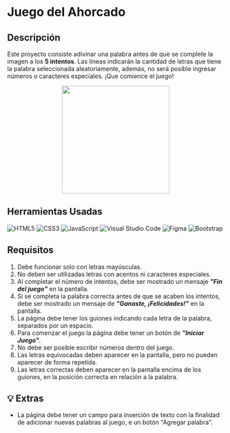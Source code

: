 # Juego del Ahorcado
## Descripción

Este proyecto consiste adivinar una palabra antes de que se complete la imagen a los **5 intentos**. Las líneas indicarán la cantidad de letras que tiene la palabra seleccionada aleatoriamente, además, no será posible ingresar números o caracteres especiales. ¡Que comience el juego! 

<p align="center">
<img
  src="img/5.png"
  width="250"
  height="250">
</p>

## Herramientas Usadas

![HTML5](https://img.shields.io/badge/html5-%23E34F26.svg?style=for-the-badge&logo=html5&logoColor=white)
![CSS3](https://img.shields.io/badge/css3-%231572B6.svg?style=for-the-badge&logo=css3&logoColor=white)
![JavaScript](https://img.shields.io/badge/javascript-%23323330.svg?style=for-the-badge&logo=javascript&logoColor=%23F7DF1E)
![Visual Studio Code](https://img.shields.io/badge/Visual%20Studio%20Code-0078d7.svg?style=for-the-badge&logo=visual-studio-code&logoColor=white)
![Figma](https://img.shields.io/badge/figma-%23F24E1E.svg?style=for-the-badge&logo=figma&logoColor=white)
![Bootstrap](https://img.shields.io/badge/Bootstrap-563D7C?style=for-the-badge&logo=bootstrap&logoColor=white)

## Requisitos 

1. Debe funcionar solo con letras mayúsculas.
2. No deben ser utilizadas letras con acentos ni caracteres especiales.
3. Al completar el número de intentos, debe ser mostrado un mensaje  ***"Fin del juego"*** en la pantalla.
4. Si se completa la palabra correcta antes de que se acaben los intentos, debe ser mostrado un mensaje de ***"Ganaste, ¡Felicidades!"*** en la pantalla.
5. La página debe tener los guiones indicando cada letra de la palabra, separados por un espacio.
6. Para comenzar el juego la página debe tener un botón de ***"Iniciar Juego"***.
7. No debe ser posible escribir números dentro del juego.
8. Las letras equivocadas deben aparecer en la pantalla, pero no pueden aparecer de forma repetida.
9. Las letras correctas deben aparecer en la pantalla encima de los guiones, en la posición correcta en relación a la palabra.

## 💡 Extras
- La página debe tener un campo para inserción de texto con la finalidad de adicionar nuevas palabras al juego, e un botón "Agregar palabra".
